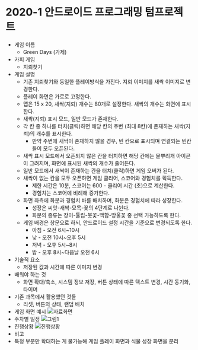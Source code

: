 # 2020-1 안드로이드 프로그래밍 텀프로젝트
* 게임 이름
  * Green Days (가제)
* 카피 게임
  * 지뢰찾기
* 게임 설명
  * 기존 지뢰찾기와 동일한 플레이방식을 가진다. 지뢰 이미지를 새싹 이미지로 변경한다.
  * 플레이 화면은 가로로 고정한다.
  * 맵은 15 x 20, 새싹(지뢰) 개수는 80개로 설정한다. 새싹의 개수는 화면에 표시한다.
  * 새싹(지뢰) 표시 모드, 일반 모드가 존재한다.
  * 각 칸 중 하나를 터치(클릭)하면 해당 칸의 주변 (최대 8칸)에 존재하는 새싹(지뢰)의 개수를 표시한다.
    * 만약 주변에 새싹이 존재하지 않을 경우, 빈 칸으로 표시되며 연결되는 빈칸들이 모두 오픈된다.
  * 새싹 표시 모드에서 오픈되지 않은 칸을 터치하면 해당 칸에는 물뿌리개 아이콘이 그려지며, 화면에 표시된 새싹의 개수가 줄어든다.
  * 일반 모드에서 새싹이 존재하는 칸을 터치(클릭)하면 게임 오버가 된다.
  * 새싹이 없는 칸을 모두 오픈하면 게임 클리어, 스코어와 경험치를 획득한다.
    * 제한 시간은 10분, 스코어는 600 - 클리어 시간 (초)으로 계산한다.
    * 경험치는 스코어에 비례해 증가한다.
  * 화면 좌측에 화분과 경험치 바를 배치하며, 화분은 경험치에 따라 성장한다.
    * 성장은 씨앗-새싹-묘목-꽃의 4단계로 나뉜다.
    * 화분의 종류는 장미-튤립-붓꽃-백합-방울꽃 중 선택 가능하도록 한다.
  * 게임 배경은 창문으로 하되, 안드로이드 설정 시간을 기준으로 변경되도록 한다.
    * 아침 - 오전 6시~10시
    * 낮 - 오전 10시~오후 5시
    * 저녁 - 오후 5시~8시
    * 밤 - 오후 8시~다음날 오전 6시
* 기술적 요소
  * 저장된 값과 시간에 따른 이미지 변경
* 배워야 하는 것
  * 화면 확대/축소, 시스템 정보 저장, 버튼 상태에 따른 텍스트 변경, 시간 동기화, 타이머
* 기존 과목에서 활용했던 것들
  * 리셋, 버튼의 상태, 랜덤 배치
* 게임 화면 예시
![자료화면](https://user-images.githubusercontent.com/22370765/80451310-7882f180-895e-11ea-90b8-17d9de946552.png)
* 주차별 일정
 ![그림1](https://user-images.githubusercontent.com/22370765/83321882-16374c80-a28e-11ea-9ff0-6eed01cee6f4.png)
* 진행상황
![진행상황](https://user-images.githubusercontent.com/22370765/84143297-4a321f00-aa91-11ea-9c22-e00268b335dd.png)
* 비고
 * 특정 부분만 확대하는 게 불가능해 게임 플레이 화면과 식물 성장 화면을 분리
